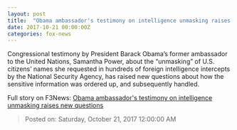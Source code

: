 ```yaml
---
layout: post
title:  "Obama ambassador's testimony on intelligence unmasking raises new questions"
date: 2017-10-21 00:00:00Z
categories: fox-news
---
```


Congressional testimony by President Barack Obama’s former ambassador to the United Nations, Samantha Power, about the “unmasking” of U.S. citizens’ names she requested in hundreds of foreign intelligence intercepts by the National Security Agency, has raised new questions about how the sensitive information was ordered up, and subsequently handled.


Full story on F3News: [Obama ambassador's testimony on intelligence unmasking raises new questions](http://www.f3nws.com/n/mnkPsE)

> Posted on: Saturday, October 21, 2017 12:00:00 AM
